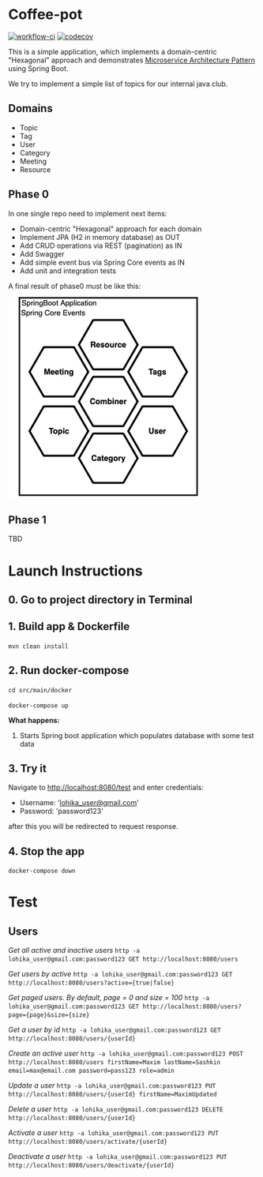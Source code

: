 # Coffee-pot
[![workflow-ci](https://github.com/odessajavaclub/coffee-pot/workflows/Workflow%20CI/badge.svg)](https://github.com/odessajavaclub/coffee-pot/actions?query=workflow%3A%22Workflow+CI%22)
[![codecov](https://codecov.io/gh/odessajavaclub/coffee-pot/branch/master/graph/badge.svg)](https://codecov.io/gh/odessajavaclub/coffee-pot)

This is a simple application, which implements a domain-centric "Hexagonal" approach and demonstrates [Microservice Architecture Pattern](http://martinfowler.com/microservices/) using Spring Boot.

We try to implement a simple list of topics for our internal java club.

## Domains
- Topic
- Tag
- User
- Category
- Meeting
- Resource

## Phase 0

In one single repo need to implement next items:
- Domain-centric "Hexagonal" approach for each domain
- Implement JPA (H2 in memory database) as OUT
- Add CRUD operations via REST (pagination) as IN
- Add Swagger
- Add simple event bus via Spring Core events as IN
- Add unit and integration tests

A final result of phase0 must be like this:

![Phase0](docs/Phase0.png)

## Phase 1

TBD

# Launch Instructions

## 0. Go to project directory in Terminal

## 1. Build app & Dockerfile

`mvn clean install`

## 2. Run docker-compose

`cd src/main/docker`

`docker-compose up`

**What happens:**

1. Starts Spring boot application which populates database with some test data

## 3. Try it

Navigate to <http://localhost:8080/test> and enter credentials: 
* Username: 'lohika_user@gmail.com'
* Password: 'password123'

after this you will be redirected to request response.

## 4. Stop the app
`docker-compose down`

# Test

## Users

*Get all active and inactive users*
`http -a lohika_user@gmail.com:password123 GET http://localhost:8080/users`

*Get users by active*
`http -a lohika_user@gmail.com:password123 GET http://localhost:8080/users?active={true|false}`

*Get paged users. By default, page = 0 and size = 100*
`http -a lohika_user@gmail.com:password123 GET http://localhost:8080/users?page={page}&size={size}`

*Get a user by id*
`http -a lohika_user@gmail.com:password123 GET http://localhost:8080/users/{userId}`

*Create an active user*
`http -a lohika_user@gmail.com:password123 POST http://localhost:8080/users firstName=Maxim lastName=Sashkin email=max@email.com password=pass123 role=admin`

*Update a user*
`http -a lohika_user@gmail.com:password123 PUT http://localhost:8080/users/{userId} firstName=MaximUpdated`

*Delete a user*
`http -a lohika_user@gmail.com:password123 DELETE http://localhost:8080/users/{userId}`

*Activate a user*
`http -a lohika_user@gmail.com:password123 PUT http://localhost:8080/users/activate/{userId}`

*Deactivate a user*
`http -a lohika_user@gmail.com:password123 PUT http://localhost:8080/users/deactivate/{userId}`